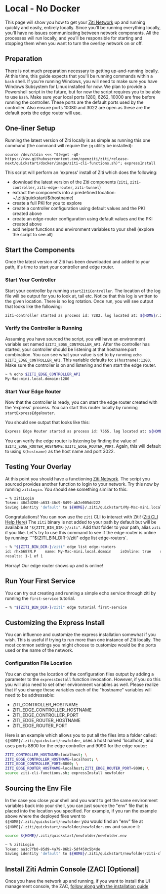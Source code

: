 # Local - No Docker

This page will show you how to get your [Ziti Network](~/ziti/overview.md#overview-of-a-ziti-network) up and running 
quickly and easily, entirely locally. Since you'll be running everything locally, you'll have no issues communicating
between network components. All the processes will run locally, and you'll be responsible for starting and stopping them
when you want to turn the overlay network on or off.

## Preparation

There is not much preparation necessary to getting up-and-running locally. At this time, this guide expects that
you'll be running commands within a `bash` shell. If you're running Windows, you will need to make sure you have 
Windows Subsystem for Linux installed for now. We plan to provide a Powershell script in the future, but for now the
script requires you to be able to use `bash`. Make sure your local ports 1280, 6262, 10000 are free before running the 
controller. These ports are the default ports used by the controller. Also ensure ports 10080 and 3022 are open as these 
are the default ports the edge router will use.

## One-liner Setup

Running the latest version of Ziti locally is as simple as running this one command (the command will require the `jq` 
utility be installed):

    source /dev/stdin <<< "$(wget -qO- https://raw.githubusercontent.com/openziti/ziti/release-next/quickstart/docker/image/ziti-cli-functions.sh)"; expressInstall

This script will perform an 'express' install of Ziti which does the following:

* download the latest version of the Ziti components (`ziti`, `ziti-controller`, `ziti-edge-router`, `ziti-tunnel`)
* extract the components into a predefined location: ~/.ziti/quickstart/$(hostname)
* create a full PKI for you to explore
* create a controller configuration using default values and the PKI created above
* create an edge-router configuration using default values and the PKI created above 
* add helper functions and environment variables to your shell (explore the script to see all)

## Start the Components

Once the latest version of Ziti has been downloaded and added to your path, it's time to start your controller and 
edge router. 

### Start Your Controller

Start your controller by running `startZitiController`. The location of the log file will be output for you to look
at, tail etc. Notice that this log is written to the given location. There is no log rotation. Once run, you will see
output that looks like the following:

```bash
ziti-controller started as process id: 7282. log located at: ${HOME}/.ziti/quickstart/My-Mac-mini.local.domain/ziti-edge-controller.log
```

### Verify the Controller is Running

Assuming you have sourced the script, you will have an environment variable set named `$ZITI_EDGE_CONTROLLER_API`. After
the controller has started, your controller should be listening at that hostname:port combination. You can see what your
value is set to by running `echo $ZITI_EDGE_CONTROLLER_API`. This variable defaults to: `$(hostname):1280`. Make sure the
controller is on and listening and then start the edge router. 

```bash
~ % echo $ZITI_EDGE_CONTROLLER_API
My-Mac-mini.local.domain:1280
```

### Start Your Edge Router

Now that the controller is ready, you can start the edge router created with the 'express' process. You can start this 
router locally by running `startExpressEdgeRouter`.

You should see output that looks like this:

```bash
Express Edge Router started as process id: 7555. log located at: ${HOME}/.ziti/quickstart/My-Mac-mini.local.domain/My-Mac-mini.local.domain-edge-router.log
```

You can verify the edge router is listening by finding the value of `$ZITI_EDGE_ROUTER_HOSTNAME:$ZITI_EDGE_ROUTER_PORT`.
Again, this will default to using `$(hostname)` as the host name and port 3022. 

## Testing Your Overlay

At this point you should have a functioning [Ziti Network](~/ziti/overview.md#overview-of-a-ziti-network). The script 
you sourced provides another function to login to your network. Try this now by running `zitiLogin`. You should see 
something similar to this:
```bash
~ % zitiLogin
Token: 40d2d280-a633-46c9-8499-ab2e005dd222
Saving identity 'default' to ${HOME}/.ziti/quickstart/My-Mac-mini.local.domain/ziti-cli.json
```

Congratulations! You can now use the `ziti` CLI to interact with Ziti! ([Ziti CLI Help Here](~/ziti/cli/cli.md)) The 
`ziti` binary is not added to your path by default but will be available at `"${ZITI_BIN_DIR-}/ziti"`. Add that folder
to your path, alias `ziti` if you like. Let's try to use this command to see if the edge router is online by running:
``"${ZITI_BIN_DIR-}/ziti" edge list edge-routers`.

```bash
~ % "${ZITI_BIN_DIR-}/ziti" edge list edge-routers
id: rhx6687N.P    name: My-Mac-mini.local.domain    isOnline: true    role attributes: {}
results: 1-1 of 1
```

Horray! Our edge router shows up and is online!

## Run Your First Service

You can try out creating and running a simple echo service through ziti by running the `first-service` tutorial.

```bash
~ % "${ZITI_BIN_DIR-}/ziti" edge tutorial first-service
```


## Customizing the Express Install

You can influence and customize the express installation somewhat if you wish. This is useful if trying to run more than
one instance of Ziti locally. The most common settings you might choose to customize would be the ports used or the name
of the network. 

### Configuration File Location

You can change the location of the configuration files output by adding a parameter to the `expressInstall` function 
invocation. However, if you do this you will also need to set other environment variables as well. Please realize that
if you change these variables each of the "hostname" variables will need to be addressable:

* ZITI_CONTROLLER_HOSTNAME
* ZITI_EDGE_CONTROLLER_HOSTNAME
* ZITI_EDGE_CONTROLLER_PORT
* ZITI_EDGE_ROUTER_HOSTNAME
* ZITI_EDGE_ROUTER_PORT

Here is an example which allows you to put all the files into a folder called: `${HOME}/.ziti/quickstart/newfolder`, uses
a host named 'localhost', and uses ports 8800 for the edge controller and 9090 for the edge router:

```bash
ZITI_CONTROLLER_HOSTNAME=localhost; \
ZITI_EDGE_CONTROLLER_HOSTNAME=localhost; \
ZITI_EDGE_CONTROLLER_PORT=8800; \
ZITI_EDGE_ROUTER_HOSTNAME=localhost;ZITI_EDGE_ROUTER_PORT=9090; \
source ziti-cli-functions.sh; expressInstall newfolder
```

## Sourcing the Env File

In the case you close your shell and you want to get the same environment variables back into your shell, you can just 
source the "env" file that is placed into the location you specified. For example, if you ran the example above where
the deployed files went to `${HOME}/.ziti/quickstart/newfolder` you would find an "env" file at 
`${HOME}/.ziti/quickstart/newfolder/newfolder.env` and source it:

```bash
source ${HOME}/.ziti/quickstart/newfolder/newfolder.env

~ % zitiLogin
Token: aa1c7fb0-85d9-4a79-86b2-5df450c5b4de
Saving identity 'default' to ${HOME}/.ziti/quickstart/newfolder/ziti-cli.json
```

## Install Ziti Admin Console (ZAC) [Optional]

Once you have the network up and running, if you want to install the UI management console, the ZAC, [follow along with 
the installation guide](~/ziti/quickstarts/zac/installation.md)
